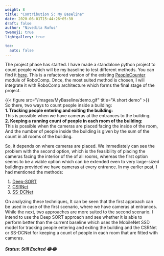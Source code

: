 ```yaml
---
weight: 8
title: "Contribution 5: My Baseline"
date: 2020-06-01T15:44:26+05:30
draft: false
author: "Nivedita Rufus"
twemoji: true
lightgallery: true

toc:
  auto: false
---
```


The project phase has started. I have made a standalone python project to count people which will be my baseline to test different methods. You can find it [here](https://github.com/niveditarufus/People_counter). This is a refactored version of the existing [PeopleCounter](https://github.com/niveditarufus/human-detection/tree/master/components/peopleCounter) module of RoboComp. Once, the most suited method is chosen, I will integrate it with RoboComp architecture which forms the final stage of the project.  

{{< figure src="/images/MyBaseline/demo.gif" title="A short demo" >}}  
So there, two ways to count people inside a building:  
**1. Tracking people entering and exiting the building:**  
This is possible when we have cameras at the entrances to the building.  
**2. Keeping a running count of people in each room of the building:**  
This is possible when the cameras are placed facing the inside of the room, And the number of people inside the building is given by the sum of the count in all rooms of the building.  

So, it depends on where cameras are placed. We immediately can see the problem with the second option, which is the feasibility of placing the cameras facing the interior of the of all rooms, whereas the first option seems to be a viable option which can be extended even to very large-sized buildings provided we have cameras at every entrance. 
In my earlier [post](https://niveditarufus.github.io/posts/project-phase/), I had mentioned the methods:
1. [Deep-SORT](https://arxiv.org/pdf/1703.07402.pdf)
2. [CSRNet](https://arxiv.org/pdf/1802.10062.pdf)
3. [SS-DCNet](https://arxiv.org/pdf/2001.01886.pdf)  

On analyzing these techniques, It can be seen that the first approach can be used in case of the first scenario, where we have cameras at entrances. While the next, two approaches are more suited to the second scenario.
I intend to use the Deep SORT approach and see whether it is able to perform better than the current baseline which uses the MobileNet SSD model for tracking people entering and exiting the building and the CSRNet or SS-DCNet for keeping a count of people in each room that are fitted with cameras. 

##### Status: Still Excited :joy::joy: